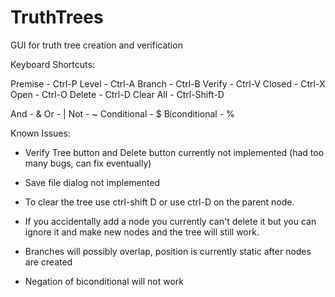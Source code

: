 TruthTrees
==========

GUI for truth tree creation and verification


Keyboard Shortcuts:

Premise 	- Ctrl-P
Level 		- Ctrl-A
Branch		- Ctrl-B
Verify		- Ctrl-V
Closed		- Ctrl-X
Open 		- Ctrl-O
Delete 	    - Ctrl-D
Clear All   - Ctrl-Shift-D

And 		   - &
Or 			   - |
Not			   - ~
Conditional    - $
Biconditional  - %


Known Issues:

- Verify Tree button and Delete button currently not implemented (had too many bugs, can fix eventually)

- Save file dialog not implemented

- To clear the tree use ctrl-shift D or use ctrl-D on the parent node.

- If you accidentally add a node you currently can't delete it but you can ignore it and make new nodes and the tree will still work.

- Branches will possibly overlap, position is currently static after nodes are created

- Negation of biconditional will not work

